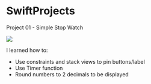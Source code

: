 # SwiftProjects

Project 01 - Simple Stop Watch

![](https://github.com/victorchu8/SwiftProjects/blob/master/1%20-%20SimpleStopWatch/SimpleStopWatch.gif)

I learned how to:
* Use constraints and stack views to pin buttons/label
* Use Timer function
* Round numbers to 2 decimals to be displayed

